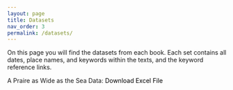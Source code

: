 ```yaml
---
layout: page
title: Datasets
nav_order: 3
permalink: /datasets/
---
```

<style>
 a:link {
  color: black;
  background-color: transparent;
  text-decoration: none;
}
  a:visited {
  color: mediumSeaGreen;
  background-color: transparent;
  text-decoration: none;
}
a:hover {
  color: mediumSageGreen;
  background-color: transparent;
  text-decoration: underline;
}
a:active {
  color: red;
  background-color: transparent;
  text-decoration: underline;
}
</style>

<p>On this page you will find the datasets from each book. Each set contains all dates, place names, and keywords within the texts, and the keyword reference links.</p>

<p>A Praire as Wide as the Sea Data: <a href="/A Prairie as Wide as the Sea Data.xlsx" download>Download Excel File</a></p>

